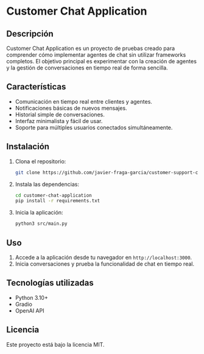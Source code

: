 # Customer Chat Application

## Descripción

Customer Chat Application es un proyecto de pruebas creado para comprender cómo implementar agentes de chat sin utilizar frameworks completos. El objetivo principal es experimentar con la creación de agentes y la gestión de conversaciones en tiempo real de forma sencilla.

## Características

- Comunicación en tiempo real entre clientes y agentes.
- Notificaciones básicas de nuevos mensajes.
- Historial simple de conversaciones.
- Interfaz minimalista y fácil de usar.
- Soporte para múltiples usuarios conectados simultáneamente.

## Instalación

1. Clona el repositorio:
   ```bash
   git clone https://github.com/javier-fraga-garcia/customer-support-chat.git
   ```
2. Instala las dependencias:
   ```bash
   cd customer-chat-application
   pip install -r requirements.txt
   ```
3. Inicia la aplicación:
   ```bash
   python3 src/main.py
   ```

## Uso

1. Accede a la aplicación desde tu navegador en `http://localhost:3000`.
2. Inicia conversaciones y prueba la funcionalidad de chat en tiempo real.

## Tecnologías utilizadas

- Python 3.10+
- Gradio
- OpenAI API

## Licencia

Este proyecto está bajo la licencia MIT.
